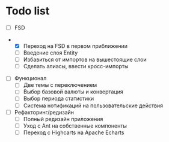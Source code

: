 # Todo list

- [ ] FSD
- - [x] Переход на FSD в первом приближении
  - [ ] Введение слоя Entity
  - [ ] Избавиться от импортов на вышестоящие слои
  - [ ] Сделать алиасы, ввести кросс-импорты
- [ ] Функционал
  - [ ] Две темы с переключением
  - [ ] Выбор базовой валюты и конвертация
  - [ ] Выбор периода статистики
  - [ ] Система нотификаций на пользовательские действия
- [ ] Рефакторинг/редизайн
  - [ ] Полный редизайн приложения
  - [ ] Уход с Ant на собственные компоненты
  - [ ] Переход с Highcarts на Apache Echarts
